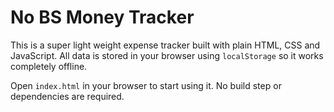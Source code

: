 # No BS Money Tracker

This is a super light weight expense tracker built with plain HTML, CSS and JavaScript.
All data is stored in your browser using `localStorage` so it works completely offline.

Open `index.html` in your browser to start using it. No build step or dependencies are required.
